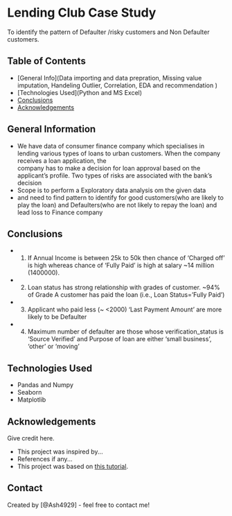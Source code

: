 # Lending Club Case Study
 To identify the pattern of Defaulter /risky customers and Non Defaulter customers. 


## Table of Contents
* [General Info](Data importing and data prepration, Missing value imputation, Handeling Outlier, Correlation, EDA and recommendation )
* [Technologies Used](Python and MS Excel)
* [Conclusions]()
* [Acknowledgements](#acknowledgements)

<!-- You can include any other section that is pertinent to your problem -->

## General Information
- We have data of consumer finance company which specialises in lending various types of loans to urban customers. When the company receives a loan application, the    
  company has to make a decision for loan approval based on the applicant’s profile. Two types of risks are associated with the bank’s decision
- Scope is to perform a Exploratory data analysis om the given data 
- and need to find pattern to identify for good customers(who are likely to play the loan) and Defaulters(who are not likely to repay the loan) and lead loss to Finance 
  company 

<!-- You don't have to answer all the questions - just the ones relevant to your project. -->

## Conclusions
- 1. If Annual Income is between 25k to 50k then chance of ‘Charged off’ is high whereas chance of ‘Fully Paid’ is high at salary ~14 million (1400000).
- 2. Loan status has strong relationship with grades of customer.  ~94% of Grade A customer has paid the loan (i.e., Loan Status=’Fully Paid’) 
- 3. Applicant who paid less (~ <2000) ‘Last Payment Amount’ are more likely to be Defaulter
- 4. Maximum number of defaulter are those whose verification_status is ‘Source Verified’ and 
Purpose of loan are either ‘small business’, ‘other’ or ‘moving’


<!-- You don't have to answer all the questions - just the ones relevant to your project. -->


## Technologies Used
- Pandas and Numpy
- Seaborn
- Matplotlib

<!-- As the libraries versions keep on changing, it is recommended to mention the version of library used in this project -->

## Acknowledgements
Give credit here.
- This project was inspired by...
- References if any...
- This project was based on [this tutorial](https://www.example.com).


## Contact
Created by [@Ash4929] - feel free to contact me!


<!-- Optional -->
<!-- ## License -->
<!-- This project is open source and available under the [... License](). -->

<!-- You don't have to include all sections - just the one's relevant to your project -->
